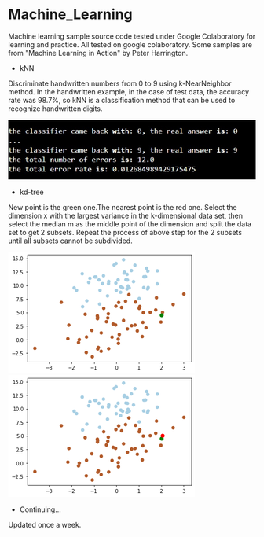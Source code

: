 # Machine_Learning
Machine learning sample source code tested under Google Colaboratory for learning and practice. All tested on google colaboratory. Some samples are from "Machine Learning in Action" by Peter Harrington.
 - kNN

Discriminate handwritten numbers from 0 to 9 using k-NearNeighbor method. In the handwritten example, in the case of test data, the accuracy rate was 98.7%, so kNN is a classification method that can be used to recognize handwritten digits.

![alt text](https://github.com/soarbear/Machine_Learning/blob/master/kNN/result_kNN.jpg)


 - kd-tree
 
New point is the green one.The nearest point is the red one.
Select the dimension x with the largest variance in the k-dimensional data set, then select the median m as the middle point of the dimension and split the data set to get 2 subsets.
Repeat the process of above step for the 2 subsets until all subsets cannot be subdivided.

![alt text](https://github.com/soarbear/Machine_Learning/blob/master/kd_tree/kd_tree_newPoint.png)
![alt text](https://github.com/soarbear/Machine_Learning/blob/master/kd_tree/kd_tree_findNearestPoint.png)

 - Continuing...
 
 Updated once a week.
